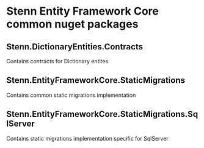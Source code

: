 # Stenn Entity Framework Core common nuget packages

## Stenn.DictionaryEntities.Contracts

Contains contracts for Dictionary entites

## Stenn.EntityFrameworkCore.StaticMigrations

Contains common static migrations implementation

## Stenn.EntityFrameworkCore.StaticMigrations.SqlServer

Contains static migrations implementation specific for SqlServer
